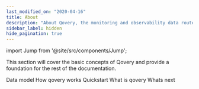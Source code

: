 ```yaml
---
last_modified_on: "2020-04-16"
title: About
description: "About Qovery, the monitoring and observability data router"
sidebar_label: hidden
hide_pagination: true
---
```


import Jump from '@site/src/components/Jump';

This section will cover the basic concepts of Qovery and provide a foundation
for the rest of the documentation.

<Jump to="/docs/getting-started/data-model/">Data model</Jump>
<Jump to="/docs/getting-started/how-qovery-works/">How qovery works</Jump>
<Jump to="/docs/getting-started/quickstart/">Quickstart</Jump>
<Jump to="/docs/getting-started/what-is-qovery/">What is qovery</Jump>
<Jump to="/docs/getting-started/whats-next/">Whats next</Jump>



